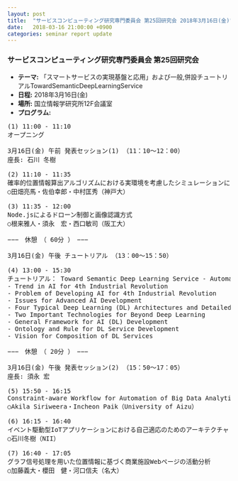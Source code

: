 ```yaml
---
layout: post
title:  "サービスコンピューティング研究専門委員会 第25回研究会 2018年3月16日(金)"
date:   2018-03-16 21:00:00 +0900
categories: seminar report update
---
```


### サービスコンピューティング研究専門委員会 第25回研究会
- __テーマ:__ 「スマートサービスの実現基盤と応用」および一般,併設チュートリアルTowardSemanticDeepLearningService
- __日程:__ 2018年3月16日(金)
- __場所:__ 国立情報学研究所12F会議室
- __プログラム:__


<pre>
(1) 11:00 - 11:10
オープニング

3月16日(金) 午前 発表セッション(1) （11：10～12：00）
座長: 石川 冬樹

(2) 11:10 - 11:35
確率的位置情報算出アルゴリズムにおける実環境を考慮したシミュレーションによる特性評価
○田畑亮馬・佐伯幸郎・中村匡秀（神戸大）

(3) 11:35 - 12:00
Node.jsによるドローン制御と画像認識方式
○根来雅人・須永　宏・西口敏司（阪工大）

−−−　休憩　（ 60分 ）　−−−

3月16日(金) 午後 チュートリアル （13：00～15：50）

(4) 13:00 - 15:30
チュートリアル： Toward Semantic Deep Learning Service - Automating Deep Learning Generation (白寅天, 会津大)
- Trend in AI for 4th Industrial Revolution
- Problem of Developing AI for 4th Industrial Revolution
- Issues for Advanced AI Development
- Four Typical Deep Learning (DL) Architectures and Detailed Code Explanation : MPN, CNN, RNN, RIL
- Two Important Technologies for Beyond Deep Learning
- General Framework for AI (DL) Development
- Ontology and Rule for DL Service Development
- Vision for Composition of DL Services

−−−　休憩　（ 20分 ）　−−−

3月16日(金) 午後 発表セッション(2) （15：50～17：05）
座長: 須永 宏

(5) 15:50 - 16:15
Constraint-aware Workflow for Automation of Big Data Analytics based on GraphPlan
○Akila Siriweera・Incheon Paik（University of Aizu）

(6) 16:15 - 16:40
イベント駆動型IoTアプリケーションにおける自己適応のためのアーキテクチャ
○石川冬樹（NII）

(7) 16:40 - 17:05
グラフ信号処理を用いた位置情報に基づく商業施設Webページの活動分析
○加藤義大・櫻田　健・河口信夫（名大）
</pre>

